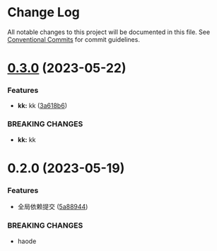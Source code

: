 # Change Log

All notable changes to this project will be documented in this file.
See [Conventional Commits](https://conventionalcommits.org) for commit guidelines.

# [0.3.0](https://github.com/yangxingkun/leran-test-dome/compare/v0.2.0...v0.3.0) (2023-05-22)


### Features

* **kk:** kk ([3a618b6](https://github.com/yangxingkun/leran-test-dome/commit/3a618b6d8f73df518fedd5feabc6efc5ed436596))


### BREAKING CHANGES

* **kk:** kk





# 0.2.0 (2023-05-19)


### Features

* 全局依赖提交 ([5a88944](https://github.com/yangxingkun/leran-test-dome/commit/5a889449b6a33c297105d144b5c6a9dc0cbc2ab9))


### BREAKING CHANGES

* haode
